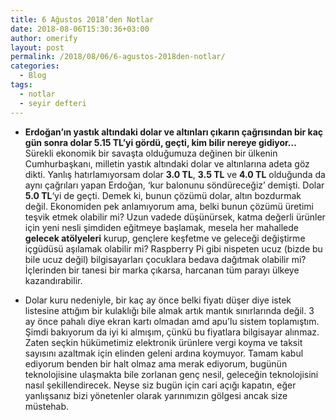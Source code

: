 ```yaml
---
title: 6 Ağustos 2018’den Notlar
date: 2018-08-06T15:30:36+03:00
author: omerify
layout: post
permalink: /2018/08/06/6-agustos-2018den-notlar/
categories:
  - Blog
tags:
  - notlar
  - seyir defteri
---
```


* **Erdoğan’ın yastık altındaki dolar ve altınları çıkarın çağrısından bir kaç gün sonra dolar 5.15 TL’yi gördü, geçti, kim bilir nereye gidiyor…** Sürekli ekonomik bir savaşta olduğumuza değinen bir ülkenin Cumhurbaşkanı, milletin yastık altındaki dolar ve altınlarına adeta göz dikti. Yanlış hatırlamıyorsam dolar **3.0 TL**, **3.5 TL** ve **4.0 TL** olduğunda da aynı çağrıları yapan Erdoğan, ‘kur balonunu söndüreceğiz’ demişti. Dolar **5.0 TL**‘yi de geçti. Demek ki, bunun çözümü dolar, altın bozdurmak değil. Ekonomiden pek anlamıyorum ama, belki bunun çözümü üretimi teşvik etmek olabilir mi? Uzun vadede düşünürsek, katma değerli ürünler için yeni nesli şimdiden eğitmeye başlamak, mesela her mahallede **gelecek atölyeleri** kurup, gençlere keşfetme ve geleceği değiştirme içgüdüsü aşılamak olabilir mi? Raspberry Pi gibi nispeten ucuz (bizde bu bile ucuz değil) bilgisayarları çocuklara bedava dağıtmak olabilir mi? İçlerinden bir tanesi bir marka çıkarsa, harcanan tüm parayı ülkeye kazandırabilir.

* Dolar kuru nedeniyle, bir kaç ay önce belki fiyatı düşer diye istek listesine attığım bir kulaklığı bile almak artık mantık sınırlarında değil. 3 ay önce pahalı diye ekran kartı olmadan amd apu’lu sistem toplamıştım. Şimdi bakıyorum da iyi ki almışım, çünkü bu fiyatlara bilgisayar alınmaz. Zaten seçkin hükümetimiz elektronik ürünlere vergi koyma ve taksit sayısını azaltmak için elinden geleni ardına koymuyor. Tamam kabul ediyorum benden bir halt olmaz ama merak ediyorum, bugünün teknolojisine ulaşmakta bile zorlanan genç nesil, geleceğin teknolojisini nasıl şekillendirecek. Neyse siz bugün için cari açığı kapatın, eğer yanlışsanız bizi yönetenler olarak yarınımızın gölgesi ancak size müstehab.